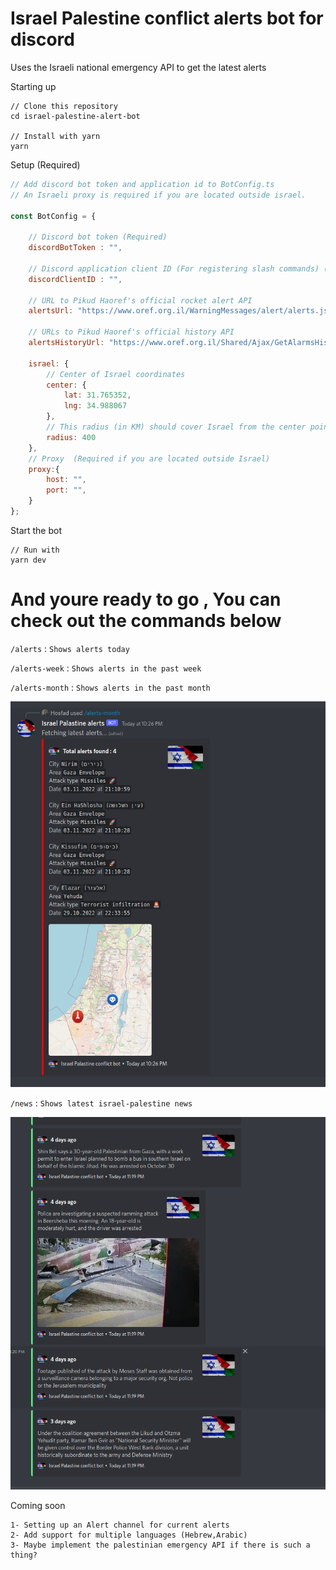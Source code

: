 # Israel Palestine conflict alerts bot for discord

Uses the Israeli national emergency API to get the latest alerts

Starting up 
```
// Clone this repository 
cd israel-palestine-alert-bot

// Install with yarn
yarn

```
Setup (Required)

```javascript
// Add discord bot token and application id to BotConfig.ts
// An Israeli proxy is required if you are located outside israel.

const BotConfig = {

    // Discord bot token (Required)
    discordBotToken : "",

    // Discord application client ID (For registering slash commands) (Required)
    discordClientID : "",

    // URL to Pikud Haoref's official rocket alert API
    alertsUrl: "https://www.oref.org.il/WarningMessages/alert/alerts.json",

    // URLs to Pikud Haoref's official history API
    alertsHistoryUrl: "https://www.oref.org.il/Shared/Ajax/GetAlarmsHistory.aspx",

    israel: {
        // Center of Israel coordinates
        center: {
            lat: 31.765352,
            lng: 34.988067
        },
        // This radius (in KM) should cover Israel from the center point to all borders
        radius: 400
    },
    // Proxy  (Required if you are located outside Israel)  
    proxy:{
        host: "",
        port: "",
    }
};

```
Start the bot


```
// Run with 
yarn dev

```
# And youre ready to go , You can check out the commands below 
`/alerts` : `Shows alerts today`

`/alerts-week` : `Shows alerts in the past week`

`/alerts-month` : `Shows alerts in the past month`

<img src="https://github.com/Hosfad/israel-palestine-alert-bot/blob/master/Readme_Images/Command.png?raw=true">

`/news` : `Shows latest israel-palestine news`

<img src="https://github.com/Hosfad/israel-palestine-alert-bot/blob/master/Readme_Images/News.png?raw=true">

Coming soon 
```
1- Setting up an Alert channel for current alerts
2- Add support for multiple languages (Hebrew,Arabic)
3- Maybe implement the palestinian emergency API if there is such a thing?
```